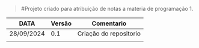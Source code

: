 > #Projeto criado para atribuição de notas a materia de programação 1.

| DATA       | Versão | Comentario |
|------------|--------|------------|
| 28/09/2024 | 0.1    | Criação do repositorio      |
|            |        |            |
